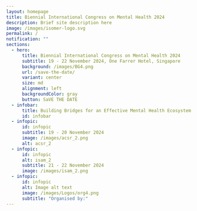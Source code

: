```yaml
---
layout: homepage
title: Biennial International Congress on Mental Health 2024
description: Brief site description here
image: /images/isomer-logo.svg
permalink: /
notification: ""
sections:
  - hero:
      title: Biennial International Congress on Mental Health 2024
      subtitle: 19 - 22 November 2024, One Farrer Hotel, Singapore
      background: /images/BG4.png
      url: /save-the-date/
      variant: center
      size: md
      alignment: left
      backgroundColor: gray
      button: SaVE THE DATE
  - infobar:
      title: Building Bridges for an Effective Mental Health Ecosystem
      id: infobar
  - infopic:
      id: infopic
      subtitle: 19 - 20 November 2024
      image: /images/acsr_2.png
      alt: acsr_2
  - infopic:
      id: infopic
      alt: isam_2
      subtitle: 21 - 22 November 2024
      image: /images/isam_2.png
  - infopic:
      id: infopic
      alt: Image alt text
      image: /images/Logos/org4.png
      subtitle: "Organised by:"
---
```


